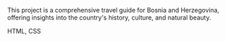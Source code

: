 This project is a comprehensive travel guide for Bosnia and Herzegovina, offering insights into the country's history, culture, and natural beauty. 

HTML, CSS
